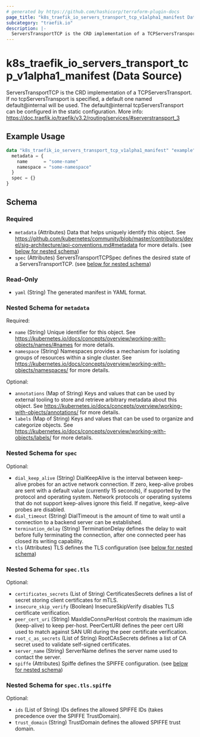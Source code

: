 ```yaml
---
# generated by https://github.com/hashicorp/terraform-plugin-docs
page_title: "k8s_traefik_io_servers_transport_tcp_v1alpha1_manifest Data Source - terraform-provider-k8s"
subcategory: "traefik.io"
description: |-
  ServersTransportTCP is the CRD implementation of a TCPServersTransport. If no tcpServersTransport is specified, a default one named default@internal will be used. The default@internal tcpServersTransport can be configured in the static configuration. More info: https://doc.traefik.io/traefik/v3.2/routing/services/#serverstransport_3
---
```


# k8s_traefik_io_servers_transport_tcp_v1alpha1_manifest (Data Source)

ServersTransportTCP is the CRD implementation of a TCPServersTransport. If no tcpServersTransport is specified, a default one named default@internal will be used. The default@internal tcpServersTransport can be configured in the static configuration. More info: https://doc.traefik.io/traefik/v3.2/routing/services/#serverstransport_3

## Example Usage

```terraform
data "k8s_traefik_io_servers_transport_tcp_v1alpha1_manifest" "example" {
  metadata = {
    name      = "some-name"
    namespace = "some-namespace"
  }
  spec = {}
}
```

<!-- schema generated by tfplugindocs -->
## Schema

### Required

- `metadata` (Attributes) Data that helps uniquely identify this object. See https://github.com/kubernetes/community/blob/master/contributors/devel/sig-architecture/api-conventions.md#metadata for more details. (see [below for nested schema](#nestedatt--metadata))
- `spec` (Attributes) ServersTransportTCPSpec defines the desired state of a ServersTransportTCP. (see [below for nested schema](#nestedatt--spec))

### Read-Only

- `yaml` (String) The generated manifest in YAML format.

<a id="nestedatt--metadata"></a>
### Nested Schema for `metadata`

Required:

- `name` (String) Unique identifier for this object. See https://kubernetes.io/docs/concepts/overview/working-with-objects/names/#names for more details.
- `namespace` (String) Namespaces provides a mechanism for isolating groups of resources within a single cluster. See https://kubernetes.io/docs/concepts/overview/working-with-objects/namespaces/ for more details.

Optional:

- `annotations` (Map of String) Keys and values that can be used by external tooling to store and retrieve arbitrary metadata about this object. See https://kubernetes.io/docs/concepts/overview/working-with-objects/annotations/ for more details.
- `labels` (Map of String) Keys and values that can be used to organize and categorize objects. See https://kubernetes.io/docs/concepts/overview/working-with-objects/labels/ for more details.


<a id="nestedatt--spec"></a>
### Nested Schema for `spec`

Optional:

- `dial_keep_alive` (String) DialKeepAlive is the interval between keep-alive probes for an active network connection. If zero, keep-alive probes are sent with a default value (currently 15 seconds), if supported by the protocol and operating system. Network protocols or operating systems that do not support keep-alives ignore this field. If negative, keep-alive probes are disabled.
- `dial_timeout` (String) DialTimeout is the amount of time to wait until a connection to a backend server can be established.
- `termination_delay` (String) TerminationDelay defines the delay to wait before fully terminating the connection, after one connected peer has closed its writing capability.
- `tls` (Attributes) TLS defines the TLS configuration (see [below for nested schema](#nestedatt--spec--tls))

<a id="nestedatt--spec--tls"></a>
### Nested Schema for `spec.tls`

Optional:

- `certificates_secrets` (List of String) CertificatesSecrets defines a list of secret storing client certificates for mTLS.
- `insecure_skip_verify` (Boolean) InsecureSkipVerify disables TLS certificate verification.
- `peer_cert_uri` (String) MaxIdleConnsPerHost controls the maximum idle (keep-alive) to keep per-host. PeerCertURI defines the peer cert URI used to match against SAN URI during the peer certificate verification.
- `root_c_as_secrets` (List of String) RootCAsSecrets defines a list of CA secret used to validate self-signed certificates.
- `server_name` (String) ServerName defines the server name used to contact the server.
- `spiffe` (Attributes) Spiffe defines the SPIFFE configuration. (see [below for nested schema](#nestedatt--spec--tls--spiffe))

<a id="nestedatt--spec--tls--spiffe"></a>
### Nested Schema for `spec.tls.spiffe`

Optional:

- `ids` (List of String) IDs defines the allowed SPIFFE IDs (takes precedence over the SPIFFE TrustDomain).
- `trust_domain` (String) TrustDomain defines the allowed SPIFFE trust domain.
